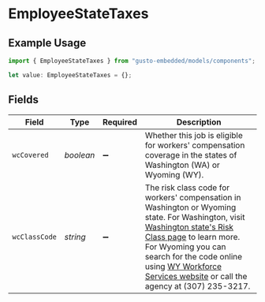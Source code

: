 # EmployeeStateTaxes

## Example Usage

```typescript
import { EmployeeStateTaxes } from "gusto-embedded/models/components";

let value: EmployeeStateTaxes = {};
```

## Fields

| Field                                                                                                                                                                                                                                                                                                                                                                                                                                                     | Type                                                                                                                                                                                                                                                                                                                                                                                                                                                      | Required                                                                                                                                                                                                                                                                                                                                                                                                                                                  | Description                                                                                                                                                                                                                                                                                                                                                                                                                                               |
| --------------------------------------------------------------------------------------------------------------------------------------------------------------------------------------------------------------------------------------------------------------------------------------------------------------------------------------------------------------------------------------------------------------------------------------------------------- | --------------------------------------------------------------------------------------------------------------------------------------------------------------------------------------------------------------------------------------------------------------------------------------------------------------------------------------------------------------------------------------------------------------------------------------------------------- | --------------------------------------------------------------------------------------------------------------------------------------------------------------------------------------------------------------------------------------------------------------------------------------------------------------------------------------------------------------------------------------------------------------------------------------------------------- | --------------------------------------------------------------------------------------------------------------------------------------------------------------------------------------------------------------------------------------------------------------------------------------------------------------------------------------------------------------------------------------------------------------------------------------------------------- |
| `wcCovered`                                                                                                                                                                                                                                                                                                                                                                                                                                               | *boolean*                                                                                                                                                                                                                                                                                                                                                                                                                                                 | :heavy_minus_sign:                                                                                                                                                                                                                                                                                                                                                                                                                                        | Whether this job is eligible for workers' compensation coverage in the states of Washington (WA) or Wyoming (WY).                                                                                                                                                                                                                                                                                                                                         |
| `wcClassCode`                                                                                                                                                                                                                                                                                                                                                                                                                                             | *string*                                                                                                                                                                                                                                                                                                                                                                                                                                                  | :heavy_minus_sign:                                                                                                                                                                                                                                                                                                                                                                                                                                        | The risk class code for workers' compensation in Washington or Wyoming state. For Washington, visit [Washington state's Risk Class page](https://www.lni.wa.gov/insurance/rates-risk-classes/risk-classes-for-workers-compensation/risk-class-lookup#/) to learn more. For Wyoming you can search for the code online using [WY Workforce Services website](https://dws.wyo.gov/dws-division/workers-compensation/) or call the agency at (307) 235-3217. |
